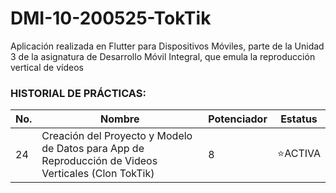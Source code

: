 # DMI-10-200525-TokTik
Aplicación realizada en Flutter para Dispositivos Móviles, parte de la Unidad 3 de la asignatura de Desarrollo Móvil Integral, que emula la reproducción vertical de vídeos

### HISTORIAL DE PRÁCTICAS:
|No.|Nombre|Potenciador|Estatus
|--|--|--|--|
|24|Creación del Proyecto y Modelo de Datos para App de Reproducción de Videos Verticales (Clon TokTik)|8| ⭐ACTIVA|
